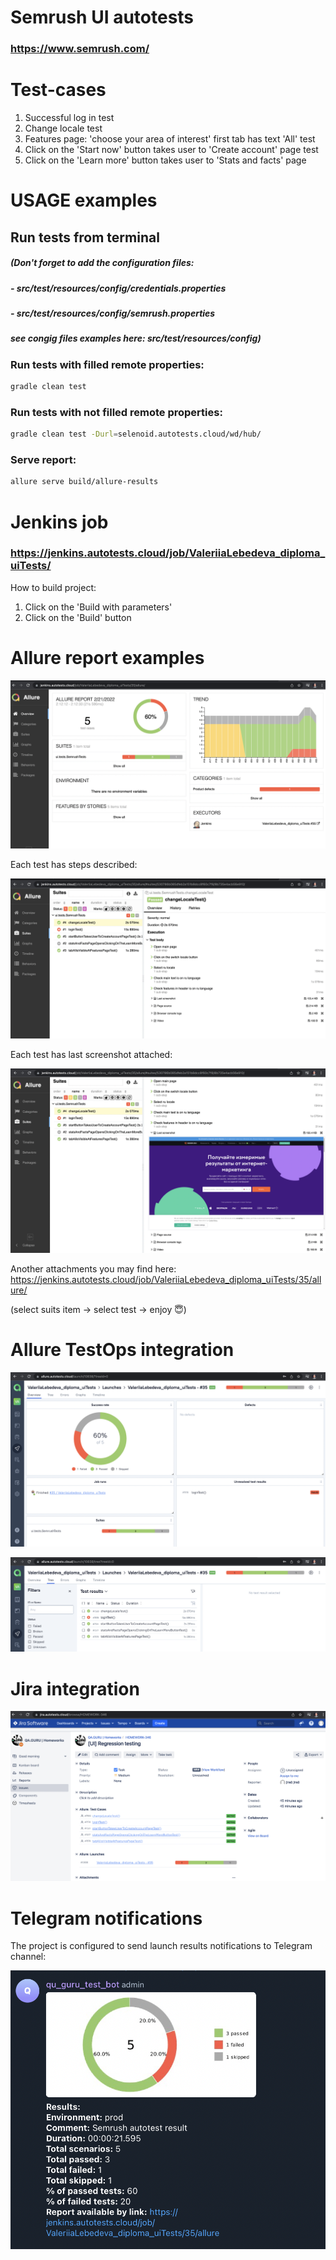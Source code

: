 # Semrush UI autotests 
### https://www.semrush.com/

# Test-cases
1. Successful log in test
2. Change locale test
3. Features page: 'choose your area of interest' first tab has text 'All' test
4. Click on the 'Start now' button takes user to 'Create account' page test
5. Click on the 'Learn more' button takes user to 'Stats and facts' page

# USAGE examples
## Run tests from terminal
##### (Don't forget to add the configuration files:
##### - src/test/resources/config/credentials.properties
##### - src/test/resources/config/semrush.properties
##### see congig files examples here: src/test/resources/config)

### Run tests with filled remote properties:

```bash
gradle clean test
```

### Run tests with not filled remote properties:

```bash
gradle clean test -Durl=selenoid.autotests.cloud/wd/hub/
```


### Serve report:

```bash
allure serve build/allure-results
```

# Jenkins job
### https://jenkins.autotests.cloud/job/ValeriiaLebedeva_diploma_uiTests/

How to build project: 
1. Click on the 'Build with parameters'
2. Click on the 'Build' button

# Allure report examples

<p align="center">
  <img src="images/allurereport1.png">
</p>

Each test has steps described:
<p align="center">
  <img src="images/allurereport2.png">
</p>

Each test has last screenshot attached:
<p align="center">
  <img src="images/allurereport3.png">
</p>

Another attachments you may find here:
https://jenkins.autotests.cloud/job/ValeriiaLebedeva_diploma_uiTests/35/allure/

(select suits item -> select test -> enjoy :innocent:)

# Allure TestOps integration

<p align="center">
  <img src="images/alluretestops1.png">
</p>

<p align="center">
  <img src="images/alluretestops2.png">
</p>

# Jira integration
<p align="center">
  <img src="images/jiraintegration.png">
</p>


# Telegram notifications
The project is configured to send launch results notifications to Telegram channel:

<p align="center">
  <img src="images/telegram.png">
</p>


